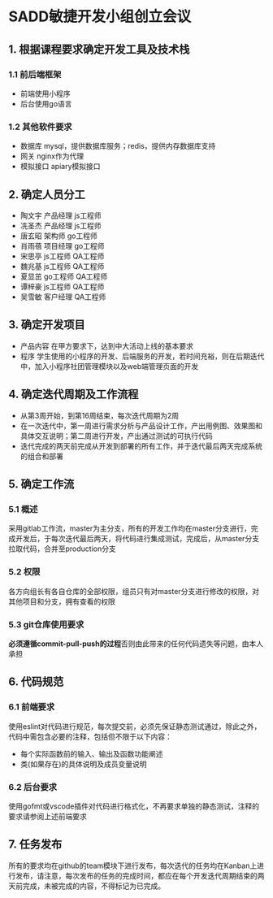 # SADD敏捷开发小组创立会议

## 1. 根据课程要求确定开发工具及技术栈

### 1.1 前后端框架

- 前端使用小程序
- 后台使用go语言

### 1.2 其他软件要求

- 数据库
  mysql，提供数据库服务；redis，提供内存数据库支持
- 网关
  nginx作为代理
- 模拟接口
  apiary模拟接口

## 2. 确定人员分工

- 陶文宇 产品经理 js工程师
- 冼圣杰 产品经理 js工程师
- 唐玄昭 架构师 go工程师
- 肖雨蓓 项目经理 go工程师
- 宋思亭 js工程师 QA工程师
- 魏兆基 js工程师 QA工程师
- 夏显茁 go工程师 QA工程师
- 谭梓豪 js工程师 QA工程师
- 吴雪敏 客户经理 QA工程师

## 3. 确定开发项目

- 产品内容
在甲方要求下，达到中大活动上线的基本要求
- 程序
学生使用的小程序的开发、后端服务的开发，若时间充裕，则在后期迭代中，加入小程序社团管理模块以及web端管理页面的开发

## 4. 确定迭代周期及工作流程

- 从第3周开始，到第16周结束，每次迭代周期为2周
- 在一次迭代中，第一周进行需求分析与产品设计工作，产出用例图、效果图和具体交互说明；第二周进行开发，产出通过测试的可执行代码
- 迭代完成的两天前完成从开发到部署的所有工作，并于迭代最后两天完成系统的组合和部署

## 5. 确定工作流

### 5.1 概述

采用gitlab工作流，master为主分支，所有的开发工作均在master分支进行，完成开发后，于每次迭代最后两天，将代码进行集成测试，完成后，从master分支拉取代码，合并至production分支

### 5.2 权限

各方向组长有各自仓库的全部权限，组员只有对master分支进行修改的权限，对其他项目和分支，拥有查看的权限

### 5.3 git仓库使用要求

**必须遵循commit-pull-push的过程**否则由此带来的任何代码遗失等问题，由本人承担

## 6. 代码规范

### 6.1 前端要求

使用eslint对代码进行规范，每次提交前，必须先保证静态测试通过，除此之外，代码中需包含必要的注释，包括但不限于以下内容：

- 每个实际函数前的输入、输出及函数功能阐述
- 类(如果存在)的具体说明及成员变量说明

### 6.2 后台要求

使用gofmt或vscode插件对代码进行格式化，不再要求单独的静态测试，注释的要求请参阅上述前端要求

## 7. 任务发布

所有的要求均在github的team模块下进行发布，每次迭代的任务均在Kanban上进行发布，请注意，每次发布的任务的完成时间，都应在每个开发迭代周期结束的两天前完成，未被完成的内容，不得标记为已完成。